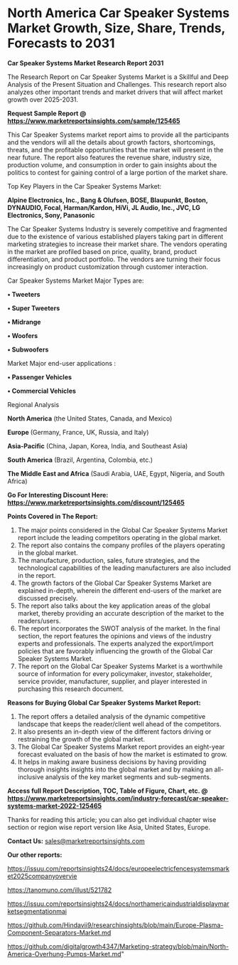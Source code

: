 # North America Car Speaker Systems Market Growth, Size, Share, Trends, Forecasts to 2031

<strong>Car Speaker Systems Market Research Report 2031</strong>

The Research Report on Car Speaker Systems Market is a Skillful and Deep Analysis of the Present Situation and Challenges. This research report also analyzes other important trends and market drivers that will affect market growth over 2025-2031.

<strong>Request Sample Report @ <a href=https://www.marketreportsinsights.com/sample/125465>https://www.marketreportsinsights.com/sample/125465</a></strong>

This Car Speaker Systems market report aims to provide all the participants and the vendors will all the details about growth factors, shortcomings, threats, and the profitable opportunities that the market will present in the near future. The report also features the revenue share, industry size, production volume, and consumption in order to gain insights about the politics to contest for gaining control of a large portion of the market share.

Top Key Players in the Car Speaker Systems Market:

<strong>Alpine Electronics, Inc., Bang & Olufsen, BOSE, Blaupunkt, Boston, DYNAUDIO, Focal, Harman/Kardon, HiVi, JL Audio, Inc., JVC, LG Electronics, Sony, Panasonic</strong>

The Car Speaker Systems Industry is severely competitive and fragmented due to the existence of various established players taking part in different marketing strategies to increase their market share. The vendors operating in the market are profiled based on price, quality, brand, product differentiation, and product portfolio. The vendors are turning their focus increasingly on product customization through customer interaction.

Car Speaker Systems Market Major Types are:

<strong>• Tweeters

• Super Tweeters

• Midrange

• Woofers

• Subwoofers</strong>

Market Major end-user applications :

<strong>• Passenger Vehicles

• Commercial Vehicles</strong>

Regional Analysis

</u><strong><b>North America</b></strong> (the United States, Canada, and Mexico)

<strong><b>Europe </b></strong>(Germany, France, UK, Russia, and Italy)

<strong><b>Asia-Pacific</b></strong> (China, Japan, Korea, India, and Southeast Asia)

<strong><b>South America</b></strong> (Brazil, Argentina, Colombia, etc.)

<strong><b>The Middle East and Africa</b></strong> (Saudi Arabia, UAE, Egypt, Nigeria, and South Africa)

<strong>Go For Interesting Discount Here: <a href=https://www.marketreportsinsights.com/discount/125465>https://www.marketreportsinsights.com/discount/125465</a></strong>

<strong>Points Covered in The Report:</strong>
<ol>
  <li>The major points considered in the Global Car Speaker Systems Market report include the leading competitors operating in the global market.</li>
  <li>The report also contains the company profiles of the players operating in the global market.</li>
  <li>The manufacture, production, sales, future strategies, and the technological capabilities of the leading manufacturers are also included in the report.</li>
  <li>The growth factors of the Global Car Speaker Systems Market are explained in-depth, wherein the different end-users of the market are discussed precisely.</li>
  <li>The report also talks about the key application areas of the global market, thereby providing an accurate description of the market to the readers/users.</li>
  <li>The report incorporates the SWOT analysis of the market. In the final section, the report features the opinions and views of the industry experts and professionals. The experts analyzed the export/import policies that are favorably influencing the growth of the Global Car Speaker Systems Market.</li>
  <li>The report on the Global Car Speaker Systems Market is a worthwhile source of information for every policymaker, investor, stakeholder, service provider, manufacturer, supplier, and player interested in purchasing this research document.</li>
</ol>
<strong>Reasons for Buying Global Car Speaker Systems Market Report:</strong>

<ol>
  <li>The report offers a detailed analysis of the dynamic competitive landscape that keeps the reader/client well ahead of the competitors.</li>
  <li>It also presents an in-depth view of the different factors driving or restraining the growth of the global market.</li>
  <li>The Global Car Speaker Systems Market report provides an eight-year forecast evaluated on the basis of how the market is estimated to grow.</li>
  <li>It helps in making aware business decisions by having providing thorough insights insights into the global market and by making an all-inclusive analysis of the key market segments and sub-segments.</li>
</ol>
<strong>Access full Report Description, TOC, Table of Figure, Chart, etc. @ <a href=https://www.marketreportsinsights.com/industry-forecast/car-speaker-systems-market-2022-125465>https://www.marketreportsinsights.com/industry-forecast/car-speaker-systems-market-2022-125465</a></strong>


Thanks for reading this article; you can also get individual chapter wise section or region wise report version like Asia, United States, Europe.

<strong>Contact Us:</strong>
sales@marketreportsinsights.com

<strong>Our other reports:</strong>

<a href=https://issuu.com/reportsinsights24/docs/europeelectricfencesystemsmarket2025companyovervie>https://issuu.com/reportsinsights24/docs/europeelectricfencesystemsmarket2025companyovervie</a>

<a href=https://tanomuno.com/illust/521782>https://tanomuno.com/illust/521782</a>

<a href=https://issuu.com/reportsinsights24/docs/northamericaindustrialdisplaymarketsegmentationmai>https://issuu.com/reportsinsights24/docs/northamericaindustrialdisplaymarketsegmentationmai</a>

<a href=https://github.com/Hindavii9/researchinsights/blob/main/Europe-Plasma-Component-Separators-Market.md>https://github.com/Hindavii9/researchinsights/blob/main/Europe-Plasma-Component-Separators-Market.md</a>

<a href=https://github.com/digitalgrowth4347/Marketing-strategy/blob/main/North-America-Overhung-Pumps-Market.md>https://github.com/digitalgrowth4347/Marketing-strategy/blob/main/North-America-Overhung-Pumps-Market.md</a>"
